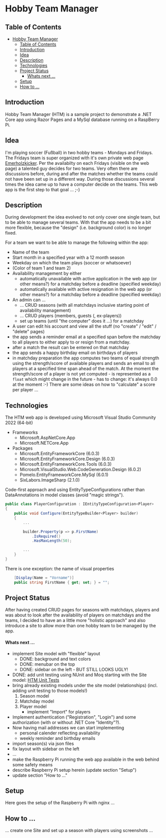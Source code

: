 # Hobby Team Manager

## Table of Contents
- [Hobby Team Manager](#hobby-team-manager)
  - [Table of Contents](#table-of-contents)
  - [Introduction](#introduction)
  - [Idea](#idea)
  - [Description](#description)
  - [Technologies](#technologies)
  - [Project Status](#project-status)
      - [Whats next ...](#whats-next-)
  - [Setup](#setup)
  - [How to ...](#how-to-)

## Introduction
Hobby Team Manager (HTM) is a sample project to demonstrate a .NET Core app using Razor Pages and a MySql database running on a RaspBerry Pi.

## Idea
I'm playing soccer (Fußball) in two hobby teams - Mondays and Fridays. The Fridays team is super organized with it's own private web page [Emerholzkicker](https://www.emerholzkicker.de/). Per the availabilty on each Fridays (visible on the web page) a talented guy decides for two teams. Very often there are discussions before, during and after the matches whether the teams could not have been set up in a different way. During those discussions several times the idea came up to have a computer decide on the teams. This web app is the first step to that goal ... ;-)

## Description
During development the idea evolved to not only cover one single team, but to be able to manage several teams. With that the app needs to be a bit more flexible, because the "design" (i.e. background color) is no longer fixed.

For a team we want to be able to manage the following within the app:
* Name of the team
* Start month in a specified year with a 12 month season
* Weekday on which the team plays (soccer or whatsoever)
* (Color of team 1 and team 2)
* Availability management by either
  * automatically unavailable with active application in the web app (or other means?) for a matchday before a deadline (specified weekday)
  * automatically available with active resignation in the web app (or other means?) for a matchday before a deadline (specified weekday)
* An admin can ...
  * ... CRUD seasons (with all matchdays inclusive starting point of availability management)
  * ... CRUD players (members, guests (, ex-players))
  * set up teams (until "the computer" does it ...) for a matchday
* A user can edit his account and view all the stuff (no "create" / "edit" / "delete" pages)
* the app sends a reminder email at a specified span before the matchday to all players to either apply to or resign from a matchday.
* after a match the result can be entered on that matchday
* the app sends a happy birthday email on birthdays of players
* in matchday preparation the app computes two teams of equal strength using the strength/score of available players and sends an email to all players at a specified time span ahead of the match. At the moment the strength/score of a player is not yet computed - is represented as a `float` which might change in the future - has to change: it's always 0.0 at the moment :-) There are some ideas on how to "calculate" a score per player ...

## Technologies
The HTM web app is developed using Microsoft Visual Studio Community 2022 (64-bit)
* Frameworks
  * Microsoft.AspNetCore.App
  * Microsoft.NETCore.App
* Packages
  * Microsoft.EntityFrameworkCore (6.0.3)
  * Microsoft.EntityFrameworkCore.Design (6.0.3)
  * Microsoft.EntityFrameworkCore.Tools (6.0.3)
  * Microsoft.VisualStudio.Web.CodeGeneration.Design (6.0.2)
  * Pomelo.EntityFrameworkCore.MySql (6.0.1)
  * SixLabors.ImageSharp (2.1.0)

Code-first approach and using EntityTypeConfigurations rather than DataAnnotations in model classes (avoid "magic strings").
```C#
public class PlayerConfiguration : IEntityTypeConfiguration<Player>
{
    public void Configure(EntityTypeBuilder<Player> builder)
    {
        ...

        builder.Property(p => p.FirstName)
            .IsRequired()
            .HasMaxLength(50);

        ...
    }
}
```
There is one exception: the name of visual properties
```C#
    [Display(Name = "Vorname")]
    public string FirstName { get; set; } = "";
```

## Project Status
After having created CRUD pages for seasons with matchdays, players and was about to look after the availability of players on matchdays and the teams, I decided to have an a little more "holistic approach" and also introduce a site to allow more than one hobby team to be managed by the app.
#### Whats next ...
* implement Site model with "flexible" layout
  * DONE: background and text colors
  * DONE: menubar on the top
  * DONE: sidebar on the left - BUT STILL LOOKS UGLY!
* DONE: add unit testing using NUnit and Moq starting with the Site model: [HTM Unit Tests](https://github.com/AWuMie/HobbyTeamManager.UnitTests)
* bring already existing models under the site model (relationships) (incl. adding unit testing to those models!)
  1. Season model
  2. Matchday model
  3. Player model
       * implement "Import" for players
* Implement authentication ("Registration", "Login") and some authorization (with or without .NET Core "Identity"?).
* Now having mail addresses we can start implementing
    * personal calender reflecting availability
    * weekly reminder and birthday emails
* import season(s) via json files
* fix layout with sidebar on the left
* ...
* make the Raspberry Pi running the web app available in the web behind some safety means
* describe Raspberry Pi setup herein (update section "Setup")
* update section "How to ..."

## Setup
Here goes the setup of the Raspberry Pi with nginx ...

## How to ...
... create one Site and set up a season with players using screenshots ...
